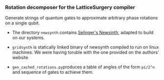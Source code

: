 ### Rotation decomposer for the LatticeSurgery compiler

Generate strings of quantum gates to approximate arbitrary phase rotations on a single qubit.

 - The directory `newsynth` contains [Selinger's Newsinth](https://www.mathstat.dal.ca/~selinger/newsynth), adapted to build on our systems. 

 - `gridsynth` is statically linked binary of newsynth compiled to run on linux machines. We were having toruble with the one provided on the authors' website

 - `gen_cached_rotations.py`produces a table of angles of the form `pi/2^n` and sequence of gates to achieve them.
